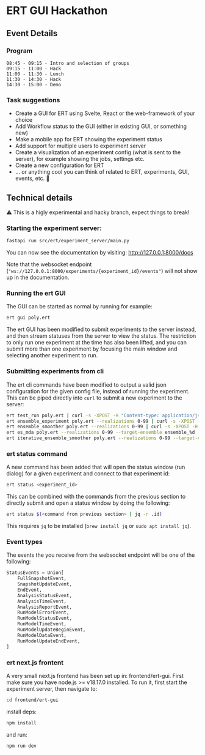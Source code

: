 # ERT GUI Hackathon

## Event Details

### Program

```text
08:45 - 09:15 - Intro and selection of groups
09:15 - 11:00 - Hack
11:00 - 11:30 - Lunch
11:30 - 14:30 - Hack
14:30 - 15:00 - Demo
```

### Task suggestions

- Create a GUI for ERT using Svelte, React or the web-framework of your choice
- Add Workflow status to the GUI (either in existing GUI, or something new)
- Make a mobile app for ERT showing the experiment status
- Add support for multiple users to experiment server
- Create a visualization of an experiment config (what is sent to the server), for example showing the jobs, settings etc.
- Create a new configuration for ERT
- ... or anything cool you can think of related to ERT, experiments, GUI, events, etc. :tada:

## Technical details

:warning: This is a higly experimental and hacky branch, expect things to break!

### Starting the experiment server:
```bash
fastapi run src/ert/experiment_server/main.py
```

You can now see the documentation by visiting: http://127.0.0.1:8000/docs

Note that the websocket endpoint (`"ws://127.0.0.1:8000/experiments/{experiment_id}/events"`) will not show up in the documentation.

### Running the ert GUI
The GUI can be started as normal by running for example:

```bash
ert gui poly.ert
```

The ert GUI has been modified to submit experiments to the server instead, and then stream statuses from the server to view the status. The restriction to only run one experiment at the time has also been lifted, and you can submit more than one experiment by focusing the main window and selecting another experiment to run.

### Submitting experiments from cli
The ert cli commands have been modified to output a valid json configuration for the given config file, instead of running the experiment. This can be piped directly into `curl` to submit a new experiment to the server:

```bash
ert test_run poly.ert | curl -s -XPOST -H "Content-type: application/json" http://127.0.0.1:8000/experiments/ -d @-
ert ensemble_experiment poly.ert --realizations 0-99 | curl -s -XPOST -H "Content-type: application/json" http://127.0.0.1:8000/experiments/ -d @-
ert ensemble_smoother poly.ert --realizations 0-99 | curl -s -XPOST -H "Content-type: application/json" http://127.0.0.1:8000/experiments/ -d @-
ert es_mda poly.ert --realizations 0-99 --target-ensemble ensemble_%d | curl -s -XPOST -H "Content-type: application/json" http://127.0.0.1:8000/experiments/ -d @-
ert iterative_ensemble_smoother poly.ert --realizations 0-99 --target-ensemble ensemble_%d --num-iterations 4 | curl -s -XPOST -H "Content-type: application/json" http://127.0.0.1:8000/experiments/ -d @-
```

### ert status command
A new command has been added that will open the status window (run dialog) for a given experiment and connect to that experiment id:

```bash
ert status <experiment_id>
```

This can be combined with the commands from the previous section to directly submit and open a status window by doing the following:

```bash
ert status $(<command from previous section> | jq -r .id)
```

This requires `jq` to be installed (`brew install jq` or `sudo apt install jq`).

### Event types
The events the you receive from the websocket endpoint will be one of the following:

```python
StatusEvents = Union[
    FullSnapshotEvent,
    SnapshotUpdateEvent,
    EndEvent,
    AnalysisStatusEvent,
    AnalysisTimeEvent,
    AnalysisReportEvent,
    RunModelErrorEvent,
    RunModelStatusEvent,
    RunModelTimeEvent,
    RunModelUpdateBeginEvent,
    RunModelDataEvent,
    RunModelUpdateEndEvent,
]
```

### ert next.js frontent

A very small next.js frontend has been set up in: frontend/ert-gui. First make sure you have node.js >= v18.17.0 installed.
To run it, first start the experiment server, then navigate to:

```bash
cd frontend/ert-gui
```

install deps:

```bash
npm install
```

and run:

```bash
npm run dev
```
